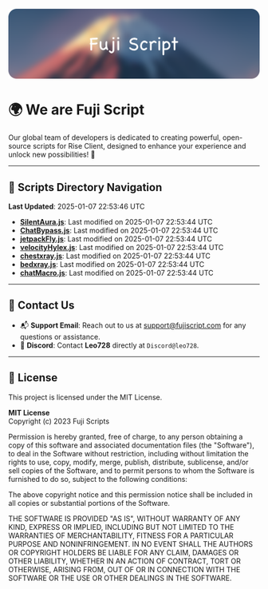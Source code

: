 ![Banner](.github/b.webp)

# 🌍 **We are Fuji Script**

Our global team of developers is dedicated to creating powerful, open-source scripts for Rise Client, designed to enhance your experience and unlock new possibilities! 🌟

---
<!-- SCRIPTS_NAVIGATION_START -->
## 📂 **Scripts Directory Navigation**

**Last Updated**: 2025-01-07 22:53:46 UTC

- **[SilentAura.js](scripts/SilentAura.js)**: Last modified on 2025-01-07 22:53:44 UTC
- **[ChatBypass.js](scripts/ChatBypass.js)**: Last modified on 2025-01-07 22:53:44 UTC
- **[jetpackFly.js](scripts/jetpackFly.js)**: Last modified on 2025-01-07 22:53:44 UTC
- **[velocityHylex.js](scripts/velocityHylex.js)**: Last modified on 2025-01-07 22:53:44 UTC
- **[chestxray.js](scripts/chestxray.js)**: Last modified on 2025-01-07 22:53:44 UTC
- **[bedxray.js](scripts/bedxray.js)**: Last modified on 2025-01-07 22:53:44 UTC
- **[chatMacro.js](scripts/chatMacro.js)**: Last modified on 2025-01-07 22:53:44 UTC

<!-- SCRIPTS_NAVIGATION_END -->

---

## 💬 **Contact Us**  
- 📬 **Support Email**: Reach out to us at [support@fujiscript.com](mailto:support@fujiscript.com) for any questions or assistance.  
- 💬 **Discord**: Contact **Leo728** directly at `Discord@leo728`.

---

## 📜 **License**

This project is licensed under the MIT License.  

**MIT License**  
Copyright (c) 2023 Fuji Scripts  

Permission is hereby granted, free of charge, to any person obtaining a copy of this software and associated documentation files (the "Software"), to deal in the Software without restriction, including without limitation the rights to use, copy, modify, merge, publish, distribute, sublicense, and/or sell copies of the Software, and to permit persons to whom the Software is furnished to do so, subject to the following conditions:  

The above copyright notice and this permission notice shall be included in all copies or substantial portions of the Software.  

THE SOFTWARE IS PROVIDED "AS IS", WITHOUT WARRANTY OF ANY KIND, EXPRESS OR IMPLIED, INCLUDING BUT NOT LIMITED TO THE WARRANTIES OF MERCHANTABILITY, FITNESS FOR A PARTICULAR PURPOSE AND NONINFRINGEMENT. IN NO EVENT SHALL THE AUTHORS OR COPYRIGHT HOLDERS BE LIABLE FOR ANY CLAIM, DAMAGES OR OTHER LIABILITY, WHETHER IN AN ACTION OF CONTRACT, TORT OR OTHERWISE, ARISING FROM, OUT OF OR IN CONNECTION WITH THE SOFTWARE OR THE USE OR OTHER DEALINGS IN THE SOFTWARE.  
